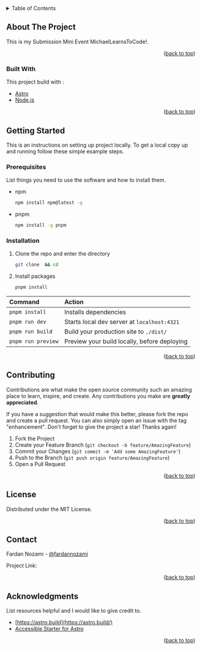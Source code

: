 <div id="top"></div>
<!--
*** Thanks for checking out the Best-README-Template. If you have a suggestion
*** that would make this better, please fork the repo and create a pull request
*** or simply open an issue with the tag "enhancement".
*** Don't forget to give the project a star!
*** Thanks again! Now go create something AMAZING! :D
-->

<!-- PROJECT SHIELDS -->
<!--
*** I'm using markdown "reference style" links for readability.
*** Reference links are enclosed in brackets [ ] instead of parentheses ( ).
*** See the bottom of this document for the declaration of the reference variables
*** for contributors-url, forks-url, etc. This is an optional, concise syntax you may use.
*** https://www.markdownguide.org/basic-syntax/#reference-style-links
-->

<!-- TABLE OF CONTENTS -->
<details>
  <summary>Table of Contents</summary>
  <ol>
    <li>
      <a href="#about-the-project">About The Project</a>
      <ul>
        <li><a href="#built-with">Built With</a></li>
      </ul>
    </li>
    <li>
      <a href="#getting-started">Getting Started</a>
      <ul>
        <li><a href="#prerequisites">Prerequisites</a></li>
        <li><a href="#installation">Installation</a></li>
      </ul>
    </li>
    <li><a href="#contributing">Contributing</a></li>
    <li><a href="#license">License</a></li>
    <li><a href="#contact">Contact</a></li>
    <li><a href="#acknowledgments">Acknowledgments</a></li>
  </ol>
</details>

<!-- ABOUT THE PROJECT -->

## About The Project

This is my Submission Mini Event MichaelLearnsToCode!.

<p align="right">(<a href="#top">back to top</a>)</p>

### Built With

This project build with :

- [Astro](https://astro.build/)
- [Node.js](https://nodejs.org/en/)

<p align="right">(<a href="#top">back to top</a>)</p>

<!-- GETTING STARTED -->

## Getting Started

This is an instructions on setting up project locally.
To get a local copy up and running follow these simple example steps.

### Prerequisites

List things you need to use the software and how to install them.

- npm
  ```sh
  npm install npm@latest -g
  ```
- pnpm
  ```sh
  npm install -g pnpm
  ```

### Installation

1. Clone the repo and enter the directory
   ```sh
   git clone  && cd 
   ```
2. Install packages
   ```sh
   pnpm install
   ```
| Command           | Action                                       |
| :---------------- | :------------------------------------------- |
| ```pnpm install```     | Installs dependencies                        |
| ```pnpm run dev```     | Starts local dev server at `localhost:4321`  |
| ```pnpm run build```   | Build your production site to `./dist/`      |
| ```pnpm run preview``` | Preview your build locally, before deploying |

   <p align="right">(<a href="#top" >back to top</a>)</p>

<!-- CONTRIBUTING -->

## Contributing

Contributions are what make the open source community such an amazing place to learn, inspire, and create. Any contributions you make are **greatly appreciated**.

If you have a suggestion that would make this better, please fork the repo and create a pull request. You can also simply open an issue with the tag "enhancement".
Don't forget to give the project a star! Thanks again!

1. Fork the Project
2. Create your Feature Branch (```git checkout -b feature/AmazingFeature```)
3. Commit your Changes (```git commit -m 'Add some AmazingFeature'```)
4. Push to the Branch (```git push origin feature/AmazingFeature```)
5. Open a Pull Request

<p align="right">(<a href="#top">back to top</a>)</p>

<!-- LICENSE -->

## License

Distributed under the MIT License.

<p align="right">(<a href="#top">back to top</a>)</p>

<!-- CONTACT -->

## Contact

Fardan Nozami - [@fardannozami](https://twitter.com/fardannozami)

Project Link: []()

<p align="right">(<a href="#top">back to top</a>)</p>

<!-- ACKNOWLEDGMENTS -->

## Acknowledgments

List resources helpful and I would like to give credit to.

- [https://astro.build](https://astro.build/)
- [Accessible Starter for Astro](https://accessible-astro.netlify.app/)

<p align="right">(<a href="#top">back to top</a>)</p>